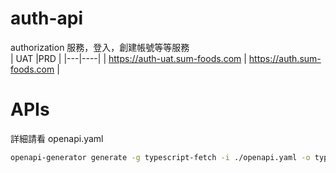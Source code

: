 # auth-api

authorization 服務，登入，創建帳號等等服務  
| UAT |PRD |
|---|----|
| https://auth-uat.sum-foods.com | https://auth.sum-foods.com |

# APIs

詳細請看 openapi.yaml

```bash
openapi-generator generate -g typescript-fetch -i ./openapi.yaml -o typescript-fetch --additional-properties=npmName=@universalmacro/auth-ts-sdk
```
